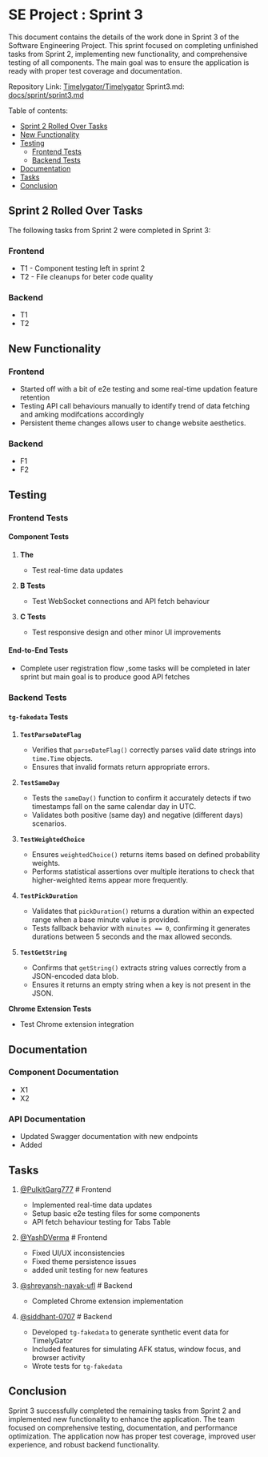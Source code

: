 # SE Project : Sprint 3

This document contains the details of the work done in Sprint 3 of the Software Engineering Project. This sprint focused on completing unfinished tasks from Sprint 2, implementing new functionality, and comprehensive testing of all components. The main goal was to ensure the application is ready with proper test coverage and documentation.

Repository Link: [Timelygator/Timelygator](https://github.com/timelygator/TimelyGator)
Sprint3.md: [docs/sprint/sprint3.md](https://github.com/timelygator/TimelyGator/blob/main/docs/sprint3.md)

Table of contents:

- [Sprint 2 Rolled Over Tasks](#sprint-2-rolled-over-tasks)
- [New Functionality](#new-functionality)
- [Testing](#testing)
  - [Frontend Tests](#frontend-tests)
  - [Backend Tests](#backend-tests)
- [Documentation](#documentation)
- [Tasks](#tasks)
- [Conclusion](#conclusion)

## Sprint 2 Rolled Over Tasks

The following tasks from Sprint 2 were completed in Sprint 3:

### Frontend
- T1 - Component testing left in sprint 2
- T2 - File cleanups for beter code quality 

### Backend
- T1
- T2

## New Functionality

### Frontend
- Started off with a bit of e2e testing and some real-time updation feature retention
- Testing API call behaviours manually to identify trend of data fetching and amking modifcations accordingly
- Persistent theme changes allows user to change website aesthetics.

### Backend
- F1
- F2

## Testing

### Frontend Tests

#### Component Tests
1. **The**
   - Test real-time data updates

2. **B Tests**
   - Test WebSocket connections and API fetch behaviour

3. **C Tests**
   - Test responsive design and other minor UI improvements 

#### End-to-End Tests
- Complete user registration flow ,some tasks will be completed in later sprint but main goal is to produce good API fetches

### Backend Tests

#### `tg-fakedata` Tests
1. **`TestParseDateFlag`**  
   - Verifies that `parseDateFlag()` correctly parses valid date strings into `time.Time` objects.  
   - Ensures that invalid formats return appropriate errors.

2. **`TestSameDay`**  
   - Tests the `sameDay()` function to confirm it accurately detects if two timestamps fall on the same calendar day in UTC.  
   - Validates both positive (same day) and negative (different days) scenarios.

3. **`TestWeightedChoice`**  
   - Ensures `weightedChoice()` returns items based on defined probability weights.  
   - Performs statistical assertions over multiple iterations to check that higher-weighted items appear more frequently.

4. **`TestPickDuration`**  
   - Validates that `pickDuration()` returns a duration within an expected range when a base minute value is provided.  
   - Tests fallback behavior with `minutes == 0`, confirming it generates durations between 5 seconds and the max allowed seconds.

5. **`TestGetString`**  
   - Confirms that `getString()` extracts string values correctly from a JSON-encoded data blob.  
   - Ensures it returns an empty string when a key is not present in the JSON.

**Chrome Extension Tests**
   - Test Chrome extension integration

## Documentation

### Component Documentation
- X1
- X2

### API Documentation
- Updated Swagger documentation with new endpoints
- Added 

## Tasks

1. [@PulkitGarg777](https://github.com/PulkitGarg777) # Frontend
    - Implemented real-time data updates
    - Setup basic e2e testing files for some components
    - API fetch behaviour testing for Tabs Table


2. [@YashDVerma](https://github.com/YashDVerma) # Frontend
    - Fixed UI/UX inconsistencies
    - Fixed theme persistence issues
    - added unit testing for new features


3. [@shreyansh-nayak-ufl](https://github.com/shreyansh-nayak-ufl) # Backend
    - Completed Chrome extension implementation


4. [@siddhant-0707](https://github.com/siddhant-0707) # Backend
    - Developed `tg-fakedata` to generate synthetic event data for TimelyGator
    - Included features for simulating AFK status, window focus, and browser activity
    - Wrote tests for `tg-fakedata`


## Conclusion

Sprint 3 successfully completed the remaining tasks from Sprint 2 and implemented new functionality to enhance the application. The team focused on comprehensive testing, documentation, and performance optimization. The application now has proper test coverage, improved user experience, and robust backend functionality.

